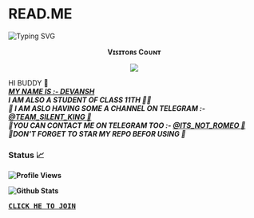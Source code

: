 # READ.ME
![Typing SVG](https://readme-typing-svg.herokuapp.com/?lines=HEY+BUDDY+WELCOME+MY+PROFILE!;READ+BELOW+TO+KNOW+MORE)
<br><p align="center"><b>Vɪꜱɪᴛᴏʀꜱ Cᴏᴜɴᴛ</b></p>  
<p align="center"><img align="center" src="https://profile-counter.glitch.me/{Devansh20055}/count.svg" /></p> 

HI BUDDY 👻<BR>
<I><B><U>MY NAME IS :- DEVANSH </I><B/></U> <BR>
<I><B>I AM ALSO A STUDENT OF CLASS 11TH 🙂😅 <BR>
🔰 I AM ASLO HAVING SOME A CHANNEL ON TELEGRAM :- <a href='https://t.me/team_silent_king/52'> @TEAM_SILENT_KING 🔰 </a> <BR>
🔆YOU CAN CONTACT ME ON TELEGRAM TOO :-  <a href= 'https://t.me/ITS_NOT_ROMEO' > @ITS_NOT_ROMEO 🔆 </a> <BR>
🔱DON'T FORGET TO STAR MY REPO BEFOR USING 🔱  </I><B/>




### Status 📈
![Profile Views](https://hits.seeyoufarm.com/api/count/incr/badge.svg?url=https://github.com/Devansh20055/&title=Profile%20Views)

![Github Stats](https://github-readme-stats.vercel.app/api?username=Devansh20055&show_icons=true&title_color=733&icon_color=393&include_all_commits=true&theme=onedark&cache_seconds=86400)

<kbd>[CLICK HE TO JOIN ](https://t.me/TEAM_SILENT_KING)</kbd>
